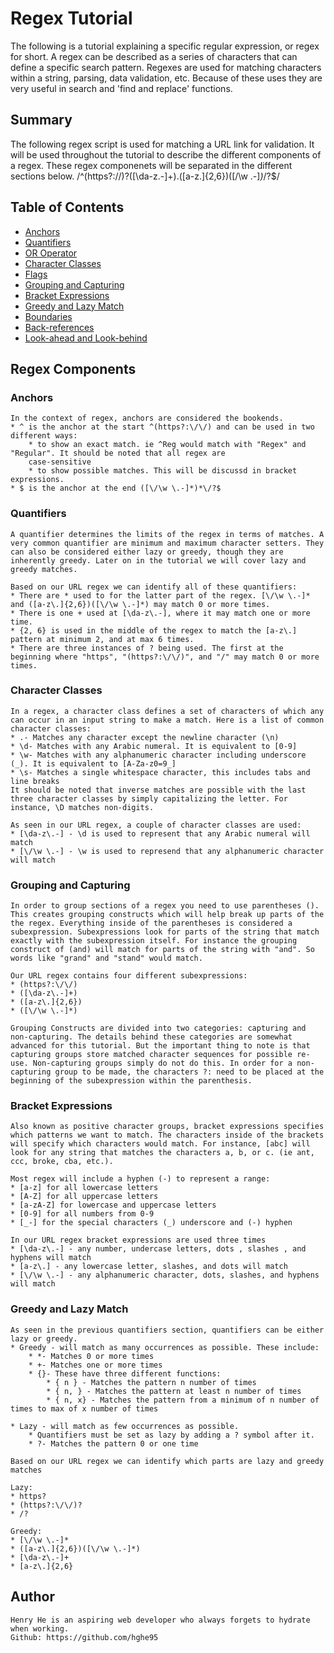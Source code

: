# Regex Tutorial

The following is a tutorial explaining a specific regular expression, or regex for short. A regex can be described as a series of characters that can define a specific search pattern. Regexes are used for matching characters within a string, parsing, data validation, etc. Because of these uses they are very useful in search and 'find and replace' functions.

## Summary

The following regex script is used for matching a URL link for validation. It will be used throughout the tutorial to describe the different components of a regex. These regex componenets will be separated in the different sections below.
/^(https?:\/\/)?([\da-z\.-]+)\.([a-z\.]{2,6})([\/\w \.-]*)*\/?$/

## Table of Contents

- [Anchors](#anchors)
- [Quantifiers](#quantifiers)
- [OR Operator](#or-operator)
- [Character Classes](#character-classes)
- [Flags](#flags)
- [Grouping and Capturing](#grouping-and-capturing)
- [Bracket Expressions](#bracket-expressions)
- [Greedy and Lazy Match](#greedy-and-lazy-match)
- [Boundaries](#boundaries)
- [Back-references](#back-references)
- [Look-ahead and Look-behind](#look-ahead-and-look-behind)

## Regex Components

### Anchors
    In the context of regex, anchors are considered the bookends. 
    * ^ is the anchor at the start ^(https?:\/\/) and can be used in two different ways:
        * to show an exact match. ie ^Reg would match with "Regex" and "Regular". It should be noted that all regex are 
        case-sensitive
        * to show possible matches. This will be discussd in bracket expressions.
    * $ is the anchor at the end ([\/\w \.-]*)*\/?$
### Quantifiers
    A quantifier determines the limits of the regex in terms of matches. A very common quantifier are minimum and maximum character setters. They can also be considered either lazy or greedy, though they are inherently greedy. Later on in the tutorial we will cover lazy and greedy matches.

    Based on our URL regex we can identify all of these quantifiers:
    * There are * used to for the latter part of the regex. [\/\w \.-]* and ([a-z\.]{2,6})([\/\w \.-]*) may match 0 or more times.
    * There is one + used at [\da-z\.-], where it may match one or more time.
    * {2, 6} is used in the middle of the regex to match the [a-z\.] pattern at minimum 2, and at max 6 times.
    * There are three instances of ? being used. The first at the beginning where "https", "(https?:\/\/)", and "/" may match 0 or more times.
### Character Classes
    In a regex, a character class defines a set of characters of which any can occur in an input string to make a match. Here is a list of common character classes:
    * .- Matches any character except the newline character (\n)
    * \d- Matches with any Arabic numeral. It is equivalent to [0-9]
    * \w- Matches with any alphanumeric character including underscore (_). It is equivalent to [A-Za-z0=9_]
    * \s- Matches a single whitespace character, this includes tabs and line breaks
    It should be noted that inverse matches are possible with the last three character classes by simply capitalizing the letter. For instance, \D matches non-digits.

    As seen in our URL regex, a couple of character classes are used:
    * [\da-z\.-] - \d is used to represent that any Arabic numeral will match
    * [\/\w \.-] - \w is used to represend that any alphanumeric character will match
### Grouping and Capturing
    In order to group sections of a regex you need to use parentheses (). This creates grouping constructs which will help break up parts of the the regex. Everything inside of the parentheses is considered a subexpression. Subexpressions look for parts of the string that match exactly with the subexpression itself. For instance the grouping construct of (and) will match for parts of the string with "and". So words like "grand" and "stand" would match.

    Our URL regex contains four different subexpressions:
    * (https?:\/\/)
    * ([\da-z\.-]+)
    * ([a-z\.]{2,6})
    * ([\/\w \.-]*)

    Grouping Constructs are divided into two categories: capturing and non-capturing. The details behind these categories are somewhat advanced for this tutorial. But the important thing to note is that capturing groups store matched character sequences for possible re-use. Non-capturing groups simply do not do this. In order for a non-capturing group to be made, the characters ?: need to be placed at the beginning of the subexpression within the parenthesis. 
### Bracket Expressions
    Also known as positive character groups, bracket expressions specifies which patterns we want to match. The characters inside of the brackets will specify which characters would match. For instance, [abc] will look for any string that matches the characters a, b, or c. (ie ant, ccc, broke, cba, etc.).

    Most regex will include a hyphen (-) to represent a range:
    * [a-z] for all lowercase letters
    * [A-Z] for all uppercase letters
    * [a-zA-Z] for lowercase and uppercase letters
    * [0-9] for all numbers from 0-9
    * [_-] for the special characters (_) underscore and (-) hyphen

    In our URL regex bracket expressions are used three times 
    * [\da-z\.-] - any number, undercase letters, dots , slashes , and hyphens will match
    * [a-z\.] - any lowercase letter, slashes, and dots will match
    * [\/\w \.-] - any alphanumeric character, dots, slashes, and hyphens will match
### Greedy and Lazy Match
    As seen in the previous quantifiers section, quantifiers can be either lazy or greedy.
    * Greedy - will match as many occurrences as possible. These include:
        * *- Matches 0 or more times
        * +- Matches one or more times
        * {}- These have three different functions:
            * { n } - Matches the pattern n number of times
            * { n, } - Matches the pattern at least n number of times
            * { n, x} - Matches the pattern from a minimum of n number of times to max of x number of times

    * Lazy - will match as few occurrences as possible. 
        * Quantifiers must be set as lazy by adding a ? symbol after it. 
        * ?- Matches the pattern 0 or one time

    Based on our URL regex we can identify which parts are lazy and greedy matches

    Lazy:
    * https?
    * (https?:\/\/)? 
    * /?
    
    Greedy: 
    * [\/\w \.-]* 
    * ([a-z\.]{2,6})([\/\w \.-]*) 
    * [\da-z\.-]+
    * [a-z\.]{2,6}

## Author
    Henry He is an aspiring web developer who always forgets to hydrate when working.  
    Github: https://github.com/hghe95
